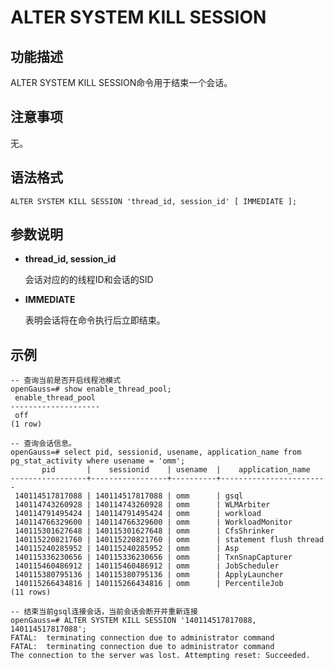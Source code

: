 # ALTER SYSTEM KILL SESSION<a name="ZH-CN_TOPIC_0289900551"></a>

## 功能描述<a name="zh-cn_topic_0283137036_zh-cn_topic_0237122075_zh-cn_topic_0059778605_s40bbf40e12d1487aaca3ddd1b9bb55e0"></a>

ALTER SYSTEM KILL SESSION命令用于结束一个会话。

## 注意事项<a name="zh-cn_topic_0283137036_zh-cn_topic_0237122075_zh-cn_topic_0059778605_s16279beb536e4281b8403ab11195cb3a"></a>

无。

## 语法格式<a name="zh-cn_topic_0283137036_zh-cn_topic_0237122075_zh-cn_topic_0059778605_s3b7743fa7cab42718575f7194d1112ba"></a>

```
ALTER SYSTEM KILL SESSION 'thread_id, session_id' [ IMMEDIATE ];
```

## 参数说明<a name="zh-cn_topic_0283137036_zh-cn_topic_0237122075_zh-cn_topic_0059778605_sa834b01395fd4366a5dce7a64ad867b6"></a>

-   **thread_id, session_id**

    会话对应的的线程ID和会话的SID

-   **IMMEDIATE**

    表明会话将在命令执行后立即结束。

## 示例<a name="zh-cn_topic_0283137036_zh-cn_topic_0237122075_zh-cn_topic_0059778605_s731ce019d40848b1aa9b394fd2484a33"></a>

```
-- 查询当前是否开启线程池模式
openGauss=# show enable_thread_pool;
 enable_thread_pool
--------------------
 off
(1 row)

-- 查询会话信息。
openGauss=# select pid, sessionid, usename, application_name from pg_stat_activity where usename = 'omm';
       pid       |    sessionid    | usename  |    application_name
-----------------+-----------------+----------+------------------------
 140114517817088 | 140114517817088 | omm      | gsql
 140114743260928 | 140114743260928 | omm      | WLMArbiter
 140114791495424 | 140114791495424 | omm      | workload
 140114766329600 | 140114766329600 | omm      | WorkloadMonitor
 140115301627648 | 140115301627648 | omm      | CfsShrinker
 140115220821760 | 140115220821760 | omm      | statement flush thread
 140115240285952 | 140115240285952 | omm      | Asp
 140115336230656 | 140115336230656 | omm      | TxnSnapCapturer
 140115460486912 | 140115460486912 | omm      | JobScheduler
 140115380795136 | 140115380795136 | omm      | ApplyLauncher
 140115266434816 | 140115266434816 | omm      | PercentileJob
(11 rows)

-- 结束当前gsql连接会话，当前会话会断开并重新连接
openGauss=# ALTER SYSTEM KILL SESSION '140114517817088, 140114517817088';
FATAL:  terminating connection due to administrator command
FATAL:  terminating connection due to administrator command
The connection to the server was lost. Attempting reset: Succeeded.
```

